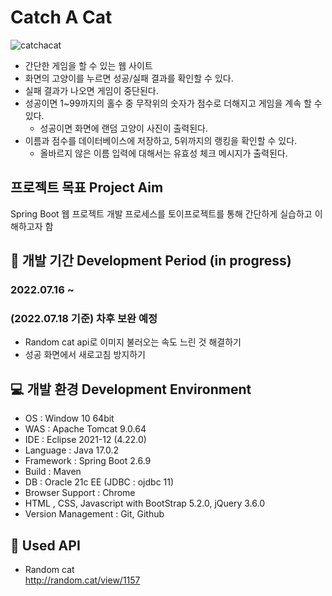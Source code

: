 # Catch A Cat
![catchacat](https://user-images.githubusercontent.com/97426362/179360371-db69e029-5dc9-4ffc-93c1-9daddf711742.gif)
- 간단한 게임을 할 수 있는 웹 사이트
- 화면의 고양이를 누르면 성공/실패 결과를 확인할 수 있다.
- 실패 결과가 나오면 게임이 중단된다.
- 성공이면 1~99까지의 홀수 중 무작위의 숫자가 점수로 더해지고 게임을 계속 할 수 있다.
  - 성공이면 화면에 랜덤 고양이 사진이 출력된다. 
- 이름과 점수를 데이터베이스에 저장하고, 5위까지의 랭킹을 확인할 수 있다.
  - 올바르지 않은 이름 입력에 대해서는 유효성 체크 메시지가 출력된다.

## 프로젝트 목표 Project Aim
Spring Boot 웹 프로젝트 개발 프로세스를 토이프로젝트를 통해 간단하게 실습하고 이해하고자 함

## 📅 개발 기간 Development Period (in progress)
### 2022.07.16 ~
### (2022.07.18 기준) 차후 보완 예정
- Random cat api로 이미지 불러오는 속도 느린 것 해결하기
- 성공 화면에서 새로고침 방지하기

## 💻 개발 환경 Development Environment
- OS :  Window 10 64bit
- WAS : Apache Tomcat 9.0.64
- IDE : Eclipse 2021-12 (4.22.0)
- Language : Java 17.0.2
- Framework : Spring Boot 2.6.9
- Build : Maven
- DB : Oracle 21c EE (JDBC : ojdbc 11)
- Browser Support : Chrome
- HTML , CSS, Javascript with BootStrap 5.2.0, jQuery 3.6.0
- Version Management : Git, Github  

## 🔗 Used API
- Random cat  
http://random.cat/view/1157
